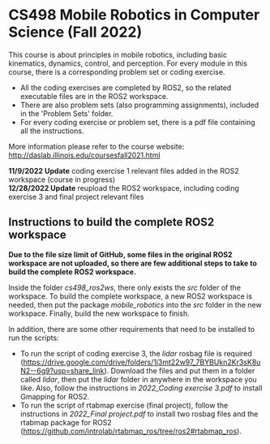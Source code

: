 # CS498 Mobile Robotics in Computer Science (Fall 2022)
This course is about principles in mobile robotics, including basic kinematics, dynamics, control, and perception. For every module in this course, there is a corresponding problem set or coding exercise. <br/>

- All the coding exercises are completed by ROS2, so the related executable files are in the ROS2 workspace. <br/>
- There are also problem sets (also programming assignments), included in the 'Problem Sets' folder. <br/>
- For every coding exercise or problem set, there is a pdf file containing all the instructions. <br/>

More information please refer to the course website: http://daslab.illinois.edu/coursesfall2021.html

**11/9/2022 Update** coding exercise 1 relevant files added in the ROS2 workspace (course in progress) <br/>
**12/28/2022 Update** reupload the ROS2 workspace, including coding exercise 3 and final project relevant files

## Instructions to build the complete ROS2 workspace
**Due to the file size limit of GitHub, some files in the original ROS2 workspace are not uploaded, so there are few additional steps to take to build the complete ROS2 workspace.**

Inside the folder *cs498_ros2ws*, there only exists the *src* folder of the workspace. To build the complete workspace, a new ROS2 workspace is needed, then put the package *mobile_robotics* into the *src* folder in the new workspace. Finally, build the new workspace to finish.

In addition, there are some other requirements that need to be installed to run the scripts: <br/>
- To run the script of coding exercise 3, the *lidar* rosbag file is required (https://drive.google.com/drive/folders/1j3mt22w97_7BYBUkn2Kr3sK8uN2--6g9?usp=share_link). Download the files and put them in a folder called *lidar*, then put the *lidar* folder in anywhere in the workspace you like. Also, follow the instructions in *2022_Coding exercise 3.pdf* to install Gmapping for ROS2. <br/>
- To run the script of rtabmap exercise (final project), follow the instructions in *2022_Final project.pdf* to install two rosbag files and the rtabmap package for ROS2 (https://github.com/introlab/rtabmap_ros/tree/ros2#rtabmap_ros).
